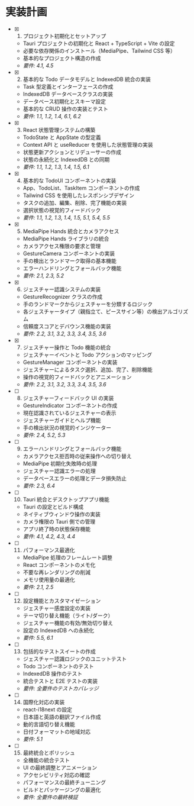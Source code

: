 <!-- @format -->

# 実装計画

- [x] 1. プロジェクト初期化とセットアップ

  - Tauri プロジェクトの初期化と React + TypeScript + Vite の設定
  - 必要な依存関係のインストール（MediaPipe、Tailwind CSS 等）
  - 基本的なプロジェクト構造の作成
  - _要件: 4.1, 4.5_

- [x] 2. 基本的な Todo データモデルと IndexedDB 統合の実装

  - Task 型定義とインターフェースの作成
  - IndexedDB データベースクラスの実装
  - データベース初期化とスキーマ設定
  - 基本的な CRUD 操作の実装とテスト
  - _要件: 1.1, 1.2, 1.4, 6.1, 6.2_

- [x] 3. React 状態管理システムの構築

  - TodoState と AppState の型定義
  - Context API と useReducer を使用した状態管理の実装
  - 状態更新アクションとリデューサーの作成
  - 状態の永続化と IndexedDB との同期
  - _要件: 1.1, 1.2, 1.3, 1.4, 1.5, 6.1_

- [x] 4. 基本的な TodoUI コンポーネントの実装

  - App、TodoList、TaskItem コンポーネントの作成
  - Tailwind CSS を使用したレスポンシブデザイン
  - タスクの追加、編集、削除、完了機能の実装
  - 選択状態の視覚的フィードバック
  - _要件: 1.1, 1.2, 1.3, 1.4, 1.5, 5.1, 5.4, 5.5_

- [x] 5. MediaPipe Hands 統合とカメラアクセス

  - MediaPipe Hands ライブラリの統合
  - カメラアクセス権限の要求と管理
  - GestureCamera コンポーネントの実装
  - 手の検出とランドマーク取得の基本機能
  - エラーハンドリングとフォールバック機能
  - _要件: 2.1, 2.3, 5.2_

- [x] 6. ジェスチャー認識システムの実装

  - GestureRecognizer クラスの作成
  - 手のランドマークからジェスチャーを分類するロジック
  - 各ジェスチャータイプ（親指立て、ピースサイン等）の検出アルゴリズム
  - 信頼度スコアとデバウンス機能の実装
  - _要件: 2.2, 3.1, 3.2, 3.3, 3.4, 3.5, 3.6_

- [x] 7. ジェスチャー操作と Todo 機能の統合

  - ジェスチャーイベントと Todo アクションのマッピング
  - GestureManager コンポーネントの実装
  - ジェスチャーによるタスク選択、追加、完了、削除機能
  - 操作の視覚的フィードバックとアニメーション
  - _要件: 2.2, 3.1, 3.2, 3.3, 3.4, 3.5, 3.6_

- [ ] 8. ジェスチャーフィードバック UI の実装

  - GestureIndicator コンポーネントの作成
  - 現在認識されているジェスチャーの表示
  - ジェスチャーガイドとヘルプ機能
  - 手の検出状況の視覚的インジケーター
  - _要件: 2.4, 5.2, 5.3_

- [ ] 9. エラーハンドリングとフォールバック機能

  - カメラアクセス拒否時の従来操作への切り替え
  - MediaPipe 初期化失敗時の処理
  - ジェスチャー認識エラーの処理
  - データベースエラーの処理とデータ損失防止
  - _要件: 2.3, 6.4_

- [ ] 10. Tauri 統合とデスクトップアプリ機能

  - Tauri の設定とビルド構成
  - ネイティブウィンドウ操作の実装
  - カメラ権限の Tauri 側での管理
  - アプリ終了時の状態保存機能
  - _要件: 4.1, 4.2, 4.3, 4.4_

- [ ] 11. パフォーマンス最適化

  - MediaPipe 処理のフレームレート調整
  - React コンポーネントのメモ化
  - 不要な再レンダリングの削減
  - メモリ使用量の最適化
  - _要件: 2.1, 2.5_

- [ ] 12. 設定機能とカスタマイゼーション

  - ジェスチャー感度設定の実装
  - テーマ切り替え機能（ライト/ダーク）
  - ジェスチャー機能の有効/無効切り替え
  - 設定の IndexedDB への永続化
  - _要件: 5.5, 6.1_

- [ ] 13. 包括的なテストスイートの作成

  - ジェスチャー認識ロジックのユニットテスト
  - Todo コンポーネントのテスト
  - IndexedDB 操作のテスト
  - 統合テストと E2E テストの実装
  - _要件: 全要件のテストカバレッジ_

- [ ] 14. 国際化対応の実装

  - react-i18next の設定
  - 日本語と英語の翻訳ファイル作成
  - 動的言語切り替え機能
  - 日付フォーマットの地域対応
  - _要件: 5.1_

- [ ] 15. 最終統合とポリッシュ
  - 全機能の統合テスト
  - UI の最終調整とアニメーション
  - アクセシビリティ対応の確認
  - パフォーマンスの最終チューニング
  - ビルドとパッケージングの最適化
  - _要件: 全要件の最終検証_
